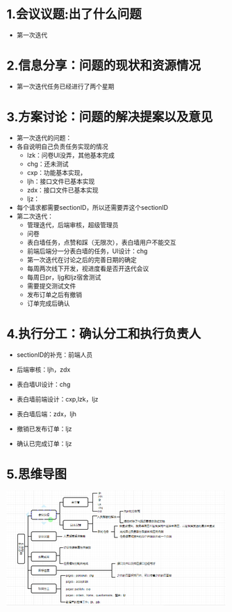 # 1.会议议题:出了什么问题

- 第一次迭代

# 2.信息分享：问题的现状和资源情况

- 第一次迭代任务已经进行了两个星期

# 3.方案讨论：问题的解决提案以及意见

- 第一次迭代的问题：
- 各自说明自己负责任务实现的情况
  - lzk：问卷UI没弄，其他基本完成
  - chg：还未测试
  - cxp：功能基本实现，
  - ljh：接口文件已基本实现
  - zdx：接口文件已基本实现
  - ljz：
- 每个请求都需要sectionID，所以还需要弄这个sectionID
- 第二次迭代：
  - 管理迭代，后端审核，超级管理员
  - 问卷
  - 表白墙任务，点赞和踩（无限次），表白墙用户不能交互
  - 前端后端分一分表白墙的任务，UI设计：chg
  - 第一次迭代在讨论之后的完善日期的确定
  - 每周两次线下开发，视进度看是否开迭代会议
  - 每周日pr，ljg和ljz宿舍测试
  - 需要提交测试文件
  - 发布订单之后有撤销
  - 订单完成后确认

# 4.执行分工：确认分工和执行负责人

- sectionID的补充：前端人员

- 后端审核：ljh，zdx

- 表白墙UI设计：chg

- 表白墙前端设计：cxp,lzk，ljz

- 表白墙后端：zdx，ljh

- 撤销已发布订单：ljz

- 确认已完成订单：ljz

  

# 5.思维导图

![思维导图](../../imgsrc/cxp_img/meeting_record_6.png)





